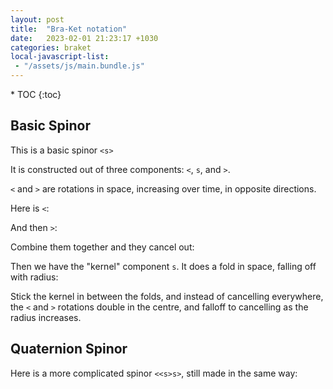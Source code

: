 ```yaml
---
layout: post
title:  "Bra-Ket notation"
date:   2023-02-01 21:23:17 +1030
categories: braket
local-javascript-list:
 - "/assets/js/main.bundle.js"
---
```


<nav class="toc-fixed" markdown="1">
* TOC
{:toc}
</nav>

## Basic Spinor

This is a basic spinor `<s>`

<canvas id="c1" touch-action="none" style="width:80%;"></canvas>
<script type="module">
  let s = new SpinVisualizer.SpinorScene("c1");
  s.shader.center = 3.5;
  new SpinVisualizer.MeshView({
    mesh:SpinVisualizer.ParticlePlaneRing({
      innerRadius:3,
    }),
    meshColor: new BABYLON.Color4(1,0,0,1),
    rotation:new BABYLON.Vector3(0,0,Math.PI/2),
  });
  new SpinVisualizer.MeshView({
    mesh:SpinVisualizer.SphereRainbow(),
    scale:2.8,
  });
</script>

It is constructed out of three components: `<`, `s`, and `>`.

`<` and `>` are rotations in space, increasing over time, in opposite directions.

Here is `<`:

<canvas id="c2" touch-action="none" style="width:80%;"></canvas>
<script type="module">
  let s = new SpinVisualizer.SpinorScene("c2");
  s.shader.stepFunction = (time) => {
    return [
      BABYLON.Matrix.RotationZ(time),
    ];
  };
  s.shader.kernelWinds[0] = 0;
  s.shader.center = 3.5;

  new SpinVisualizer.MeshView({
    mesh:SpinVisualizer.ParticlePlaneRing({
      innerRadius:3,
    }),
    meshColor: new BABYLON.Color4(1,0,0,1),
  });
  /*new SpinVisualizer.MeshView({
    mesh:SpinVisualizer.Sphere(),
    scale:2.8,
    meshColor: new BABYLON.Color4(1, 0, 0, 0.5),
    alpha:0.2,
  });*/
  new SpinVisualizer.MeshView({
    mesh:SpinVisualizer.SphereRainbow(),
    scale:2,
  });
  new SpinVisualizer.MeshView({
    mesh:SpinVisualizer.ArrowRing({
      radius:2.9,
      arc:Math.PI*2-0.2,
      width:0.5,
      arrowWidth:2,
      arrowArc:0.5,
    }),
    meshColor: new BABYLON.Color4(0,0.5,0.9,1),
  });
</script>

And then `>`:

<canvas id="c3" touch-action="none" style="width:80%;"></canvas>
<script type="module">
  let s = new SpinVisualizer.SpinorScene("c3");
  s.shader.stepFunction = (time) => {
    return [
      BABYLON.Matrix.Identity(),
      BABYLON.Matrix.RotationZ(time).transpose(),
    ];
  };
  s.shader.kernelWinds[0] = 0;
  s.shader.center = 3.5;

  new SpinVisualizer.MeshView({
    mesh:SpinVisualizer.ParticlePlaneRing({
      innerRadius:3,
    }),
    meshColor: new BABYLON.Color4(1,0,0,1),
  });
  new SpinVisualizer.MeshView({
    mesh:SpinVisualizer.SphereRainbow(),
    scale:2,
  });

  new SpinVisualizer.MeshView({
    mesh:SpinVisualizer.ArrowRing({
      radius:2.9,
      arc:Math.PI*2-0.2,
      width:0.5,
      arrowWidth:2,
      arrowArc:0.5,
    }),
    rotation: new BABYLON.Vector3(Math.PI, 0, 0),
    meshColor: new BABYLON.Color4(0,0.9,0.5,1),
  });
</script>

Combine them together and they cancel out:

<canvas id="c4" touch-action="none" style="width:80%;"></canvas>
<script type="module">
  let s = new SpinVisualizer.SpinorScene("c4");
  s.shader.stepFunction = (time) => {
    return [
      BABYLON.Matrix.RotationZ(time),
      BABYLON.Matrix.RotationZ(time).transpose(),
    ];
  };
  s.shader.kernelWinds[0] = 0;
  s.shader.center = 3.5;

  new SpinVisualizer.MeshView({
    mesh:SpinVisualizer.ParticlePlaneRing({
      innerRadius:3,
    }),
    meshColor: new BABYLON.Color4(1,0,0,1),
  });
  new SpinVisualizer.MeshView({
    mesh:SpinVisualizer.SphereRainbow(),
    scale:2,
  });

  new SpinVisualizer.MeshView({
    mesh:SpinVisualizer.ArrowRing({
      radius:2.9,
      arc:Math.PI*2-0.2,
      width:0.5,
      arrowWidth:2,
      arrowArc:0.5,
    }),
    meshColor: new BABYLON.Color4(0,0.5,0.9,1),
    translation: new BABYLON.Vector3(0, 0, 1),
    rotation: new BABYLON.Vector3(0, 0, -Math.PI/4),
  });

  new SpinVisualizer.MeshView({
    mesh:SpinVisualizer.ArrowRing({
      radius:2.9,
      arc:Math.PI*2-0.2,
      width:0.5,
      arrowWidth:2,
      arrowArc:0.5,
    }),
    rotation: new BABYLON.Vector3(Math.PI, 0, Math.PI/4),
    meshColor: new BABYLON.Color4(0,0.9,0.5,1),
    translation: new BABYLON.Vector3(0, 0, -1),
  });
</script>

Then we have the "kernel" component `s`. It does a fold in space, falling off with radius:

<canvas id="c5" touch-action="none" style="width:80%;"></canvas>
<script type="module">
  let s = new SpinVisualizer.SpinorScene("c5");
  s.shader.stepFunction = (time) => {
    return [
    ];
  };
  s.shader.kernelWinds[0] = 1;
  s.shader.center = 3.5;

  new SpinVisualizer.MeshView({
    mesh:SpinVisualizer.ParticlePlaneRingHalf({
      innerRadius:3,
    }),
    meshColor: new BABYLON.Color4(1,0,0,1),
    rotation:new BABYLON.Vector3(0,0,Math.PI),
  });
  new SpinVisualizer.MeshView({
    mesh:SpinVisualizer.SphereRainbow(),
    scale:2,
  });
  new SpinVisualizer.MeshView({
    mesh:SpinVisualizer.Axis({
      width:0.5,
    }),
    meshColor: new BABYLON.Color4(1, 0, 0, 0.5),
    rotation: new BABYLON.Vector3(0,0,Math.PI/2),
  });
</script>

Stick the kernel in between the folds, and instead of cancelling everywhere, the `<` and `>` rotations double in the centre, and falloff to cancelling as the radius increases.

<canvas id="c6" touch-action="none" style="width:80%;"></canvas>
<script type="module">
  let s = new SpinVisualizer.SpinorScene("c6");
  s.shader.center = 3.5;

  new SpinVisualizer.MeshView({
    mesh:SpinVisualizer.ParticlePlaneRingHalf({
      innerRadius:3,
    }),
    meshColor: new BABYLON.Color4(1,0,0,1),
    rotation:new BABYLON.Vector3(0,0,Math.PI/2),
    alpha: 0.2,
  });
  new SpinVisualizer.MeshView({
    mesh:SpinVisualizer.SphereRainbow(),
    scale:2,
  });
  new SpinVisualizer.MeshView({
    mesh:SpinVisualizer.Axis({
      width:0.5,
    }),
    meshColor: new BABYLON.Color4(1, 0, 0, 0.5),
  });

  new SpinVisualizer.MeshView({
    mesh:SpinVisualizer.ArrowRing({
      radius:2.9,
      arc:Math.PI*2-0.2,
      width:0.5,
      arrowWidth:2,
      arrowArc:0.5,
    }),
    meshColor: new BABYLON.Color4(0,0.7,0.7,1),
  });

</script>

## Quaternion Spinor

Here is a more complicated spinor `<<s>s>`, still made in the same way:

<canvas id="c7" touch-action="none" style="width:80%;"></canvas>
<script type="module">
  let s = new SpinVisualizer.SpinorScene("c7");
  s.shader.stepFunction = (time) => {
    return [
      BABYLON.Matrix.RotationZ(time * 2),
      BABYLON.Matrix.RotationZ(time).transpose(),
      BABYLON.Matrix.RotationZ(time).transpose(),
    ];
  };
  s.shader.kernelWinds[0] = 1;
  s.shader.kernelWinds[1] = 1;
  s.shader.center = 3.5;

  new SpinVisualizer.MeshView({
    mesh:SpinVisualizer.ParticlePlaneRingHalf({
      innerRadius:3,
    }),
    meshColor: new BABYLON.Color4(1,0,0,1),
    rotation:new BABYLON.Vector3(0,0,Math.PI/2),
  });
  new SpinVisualizer.MeshView({
    mesh:SpinVisualizer.Sphere(),
    scale:2.8,
    meshColor: new BABYLON.Color4(1, 0, 0, 0.5),
    alpha:0.2,
  });
  new SpinVisualizer.MeshView({
    mesh:SpinVisualizer.Axis({
      width:0.5,
    }),
    meshColor: new BABYLON.Color4(1, 0, 0, 0.5),
  });
</script>